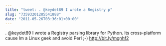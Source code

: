 ```yaml
---
title: "tweet: . @keydet89 I wrote a Registry p"
slug: "73593201285541888"
date: "2011-05-26T03:36:01+00:00"
---
```

. @keydet89 I wrote a Registry parsing library for Python.  Its cross-platform cause Im a Linux geek and avoid Perl ;-) http://bit.ly/mgnhf2